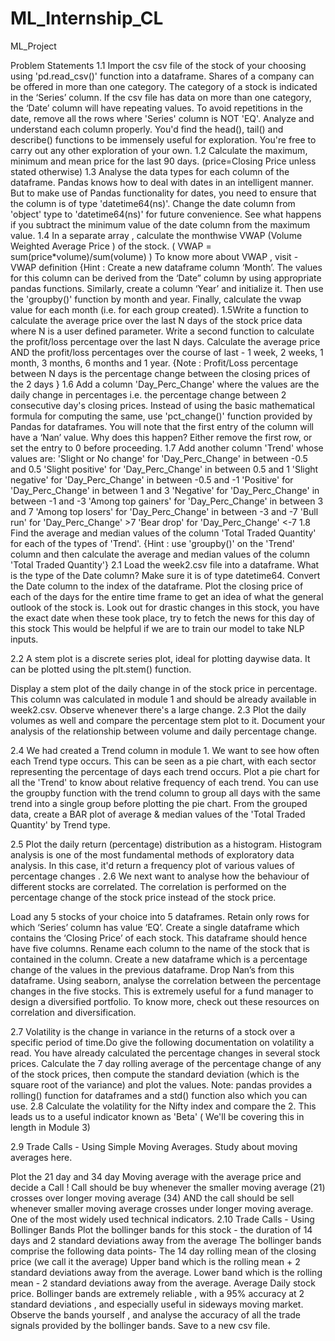 # ML_Internship_CL
ML_Project

Problem Statements
1.1 Import the csv file of the stock of your choosing using 'pd.read_csv()' function into a dataframe.
Shares of a company can be offered in more than one category. The category of a stock is indicated in the ‘Series’ column. If the csv file has data on more than one category, the ‘Date’ column will have repeating values. To avoid repetitions in the date, remove all the rows where 'Series' column is NOT 'EQ'.
Analyze and understand each column properly.
You'd find the head(), tail() and describe() functions to be immensely useful for exploration. You're free to carry out any other exploration of your own.
1.2 Calculate the maximum, minimum and mean price for the last 90 days. (price=Closing Price unless stated otherwise)
1.3 Analyse the data types for each column of the dataframe. Pandas knows how to deal with dates in an intelligent manner. But to make use of Pandas functionality for dates, you need to ensure that the column is of type 'datetime64(ns)'. Change the date column from 'object' type to 'datetime64(ns)' for future convenience. See what happens if you subtract the minimum value of the date column from the maximum value.
1.4 In a separate array , calculate the monthwise VWAP (Volume Weighted Average Price ) of the stock. 
( VWAP = sum(price*volume)/sum(volume) ) 
To know more about VWAP , visit - VWAP definition 
{Hint : Create a new dataframe column ‘Month’. The values for this column can be derived from the ‘Date” column by using appropriate pandas functions. Similarly, create a column ‘Year’ and initialize it. Then use the 'groupby()' function by month and year. Finally, calculate the vwap value for each month (i.e. for each group created).
1.5Write a function to calculate the average price over the last N days of the stock price data where N is a user defined parameter. Write a second function to calculate the profit/loss percentage over the last N days.
Calculate the average price AND the profit/loss percentages over the course of last -
1 week, 2 weeks, 1 month, 3 months, 6 months and 1 year.
{Note : Profit/Loss percentage between N days is the percentage change between the closing prices of the 2 days }
1.6 Add a column 'Day_Perc_Change' where the values are the daily change in percentages i.e. the percentage change between 2 consecutive day's closing prices. Instead of using the basic mathematical formula for computing the same, use 'pct_change()' function provided by Pandas for dataframes. You will note that the first entry of the column will have a ‘Nan’ value. Why does this happen? Either remove the first row, or set the entry to 0 before proceeding.
1.7 Add another column 'Trend' whose values are:
'Slight or No change' for 'Day_Perc_Change' in between -0.5 and 0.5
'Slight positive' for 'Day_Perc_Change' in between 0.5 and 1
'Slight negative' for 'Day_Perc_Change' in between -0.5 and -1
'Positive' for 'Day_Perc_Change' in between 1 and 3
'Negative' for 'Day_Perc_Change' in between -1 and -3
'Among top gainers' for 'Day_Perc_Change' in between 3 and 7
'Among top losers' for 'Day_Perc_Change' in between -3 and -7
'Bull run' for 'Day_Perc_Change' >7
'Bear drop' for 'Day_Perc_Change' <-7
1.8 Find the average and median values of the column 'Total Traded Quantity' for each of the types of 'Trend'.
{Hint : use 'groupby()' on the 'Trend' column and then calculate the average and median values of the column 'Total Traded Quantity'}
2.1 Load the week2.csv file into a dataframe. What is the type of the Date column? Make sure it is of type datetime64. Convert the Date column to the index of the dataframe.
Plot the closing price of each of the days for the entire time frame to get an idea of what the general outlook of the stock is.
Look out for drastic changes in this stock, you have the exact date when these took place, try to fetch the news for this day of this stock
This would be helpful if we are to train our model to take NLP inputs.

2.2 A stem plot is a discrete series plot, ideal for plotting daywise data. It can be plotted using the plt.stem() function.

Display a stem plot of the daily change in of the stock price in percentage. This column was calculated in module 1 and should be already available in week2.csv. Observe whenever there's a large change.
2.3 Plot the daily volumes as well and compare the percentage stem plot to it. Document your analysis of the relationship between volume and daily percentage change. 
 
2.4 We had created a Trend column in module 1. We want to see how often each Trend type occurs. This can be seen as a pie chart, with each sector representing the percentage of days each trend occurs. Plot a pie chart for all the 'Trend' to know about relative frequency of each trend. You can use the groupby function with the trend column to group all days with the same trend into a single group before plotting the pie chart. From the grouped data, create a BAR plot of average & median values of the 'Total Traded Quantity' by Trend type. 
 
2.5 Plot the daily return (percentage) distribution as a histogram.
Histogram analysis is one of the most fundamental methods of exploratory data analysis. In this case, it'd return a frequency plot of various values of percentage changes .
2.6 We next want to analyse how the behaviour of different stocks are correlated. The correlation is performed on the percentage change of the stock price instead of the stock price. 

Load any 5 stocks of your choice into 5 dataframes. Retain only rows for which ‘Series’ column has value ‘EQ’. Create a single dataframe which contains the ‘Closing Price’ of each stock. This dataframe should hence have five columns. Rename each column to the name of the stock that is contained in the column. Create a new dataframe which is a percentage change of the values in the previous dataframe. Drop Nan’s from this dataframe.
Using seaborn, analyse the correlation between the percentage changes in the five stocks. This is extremely useful for a fund manager to design a diversified portfolio. To know more, check out these resources on correlation and diversification. 

2.7 Volatility is the change in variance in the returns of a stock over a specific period of time.Do give the following documentation on volatility a read.
You have already calculated the percentage changes in several stock prices. Calculate the 7 day rolling average of the percentage change of any of the stock prices, then compute the standard deviation (which is the square root of the variance) and plot the values.
Note: pandas provides a rolling() function for dataframes and a std() function also which you can use.
2.8 Calculate the volatility for the Nifty index and compare the 2. This leads us to a useful indicator known as 'Beta' ( We'll be covering this in length in Module 3) 

2.9 Trade Calls - Using Simple Moving Averages. Study about moving averages here. 
 
Plot the 21 day and 34 day Moving average with the average price and decide a Call ! 
Call should be buy whenever the smaller moving average (21) crosses over longer moving average (34) AND the call should be sell whenever smaller moving average crosses under longer moving average. 
One of the most widely used technical indicators.
2.10 Trade Calls - Using Bollinger Bands 
Plot the bollinger bands for this stock - the duration of 14 days and 2 standard deviations away from the average 
The bollinger bands comprise the following data points- 
The 14 day rolling mean of the closing price (we call it the average) 
Upper band which is the rolling mean + 2 standard deviations away from the average. 
Lower band which is the rolling mean - 2 standard deviations away from the average. 
Average Daily stock price.
Bollinger bands are extremely reliable , with a 95% accuracy at 2 standard deviations , and especially useful in sideways moving market. 
Observe the bands yourself , and analyse the accuracy of all the trade signals provided by the bollinger bands. 
Save to a new csv file. 

